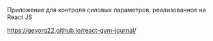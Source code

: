 Приложение для контроля силовых параметров, реализованное на React JS

https://gevorg22.github.io/react-gym-journal/
